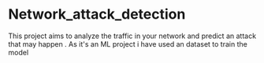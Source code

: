 # Network_attack_detection
This project aims to analyze the traffic in your network and predict an attack that may happen .
As it's an ML project i have used an dataset to train the model
